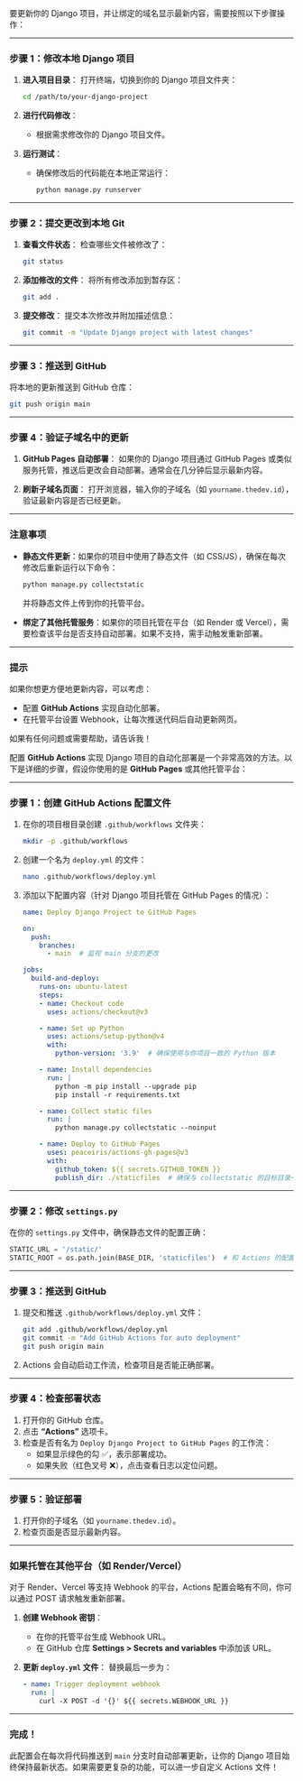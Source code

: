 要更新你的 Django 项目，并让绑定的域名显示最新内容，需要按照以下步骤操作：

---

### **步骤 1：修改本地 Django 项目**
1. **进入项目目录**：
   打开终端，切换到你的 Django 项目文件夹：
   ```bash
   cd /path/to/your-django-project
   ```

2. **进行代码修改**：
   - 根据需求修改你的 Django 项目文件。

3. **运行测试**：
   - 确保修改后的代码能在本地正常运行：
     ```bash
     python manage.py runserver
     ```

---

### **步骤 2：提交更改到本地 Git**
1. **查看文件状态**：
   检查哪些文件被修改了：
   ```bash
   git status
   ```

2. **添加修改的文件**：
   将所有修改添加到暂存区：
   ```bash
   git add .
   ```

3. **提交修改**：
   提交本次修改并附加描述信息：
   ```bash
   git commit -m "Update Django project with latest changes"
   ```

---

### **步骤 3：推送到 GitHub**
将本地的更新推送到 GitHub 仓库：
```bash
git push origin main
```

---

### **步骤 4：验证子域名中的更新**
1. **GitHub Pages 自动部署**：
   如果你的 Django 项目通过 GitHub Pages 或类似服务托管，推送后更改会自动部署。通常会在几分钟后显示最新内容。

2. **刷新子域名页面**：
   打开浏览器，输入你的子域名（如 `yourname.thedev.id`），验证最新内容是否已经更新。

---

### **注意事项**
- **静态文件更新**：如果你的项目中使用了静态文件（如 CSS/JS），确保在每次修改后重新运行以下命令：
  ```bash
  python manage.py collectstatic
  ```
  并将静态文件上传到你的托管平台。

- **绑定了其他托管服务**：如果你的项目托管在平台（如 Render 或 Vercel），需要检查该平台是否支持自动部署。如果不支持，需手动触发重新部署。

---

### **提示**
如果你想更方便地更新内容，可以考虑：
- 配置 **GitHub Actions** 实现自动化部署。
- 在托管平台设置 Webhook，让每次推送代码后自动更新网页。

如果有任何问题或需要帮助，请告诉我！

配置 **GitHub Actions** 实现 Django 项目的自动化部署是一个非常高效的方法。以下是详细的步骤，假设你使用的是 **GitHub Pages** 或其他托管平台：

---

### **步骤 1：创建 GitHub Actions 配置文件**
1. 在你的项目根目录创建 `.github/workflows` 文件夹：
   ```bash
   mkdir -p .github/workflows
   ```

2. 创建一个名为 `deploy.yml` 的文件：
   ```bash
   nano .github/workflows/deploy.yml
   ```

3. 添加以下配置内容（针对 Django 项目托管在 GitHub Pages 的情况）：

   ```yaml
   name: Deploy Django Project to GitHub Pages
   
   on:
     push:
       branches:
         - main  # 监视 main 分支的更改
   
   jobs:
     build-and-deploy:
       runs-on: ubuntu-latest
       steps:
       - name: Checkout code
         uses: actions/checkout@v3
   
       - name: Set up Python
         uses: actions/setup-python@v4
         with:
           python-version: '3.9'  # 确保使用与你项目一致的 Python 版本
   
       - name: Install dependencies
         run: |
           python -m pip install --upgrade pip
           pip install -r requirements.txt
   
       - name: Collect static files
         run: |
           python manage.py collectstatic --noinput
   
       - name: Deploy to GitHub Pages
         uses: peaceiris/actions-gh-pages@v3
         with:
           github_token: ${{ secrets.GITHUB_TOKEN }}
           publish_dir: ./staticfiles  # 确保与 collectstatic 的目标目录一致
   ```

---

### **步骤 2：修改 `settings.py`**
在你的 `settings.py` 文件中，确保静态文件的配置正确：
```python
STATIC_URL = '/static/'
STATIC_ROOT = os.path.join(BASE_DIR, 'staticfiles')  # 和 Actions 的配置一致
```

---

### **步骤 3：推送到 GitHub**
1. 提交和推送 `.github/workflows/deploy.yml` 文件：
   ```bash
   git add .github/workflows/deploy.yml
   git commit -m "Add GitHub Actions for auto deployment"
   git push origin main
   ```

2. Actions 会自动启动工作流，检查项目是否能正确部署。

---

### **步骤 4：检查部署状态**
1. 打开你的 GitHub 仓库。
2. 点击 **“Actions”** 选项卡。
3. 检查是否有名为 `Deploy Django Project to GitHub Pages` 的工作流：
   - 如果显示绿色的勾 ✅，表示部署成功。
   - 如果失败（红色叉号 ❌），点击查看日志以定位问题。

---

### **步骤 5：验证部署**
1. 打开你的子域名（如 `yourname.thedev.id`）。
2. 检查页面是否显示最新内容。

---

### **如果托管在其他平台（如 Render/Vercel）**
对于 Render、Vercel 等支持 Webhook 的平台，Actions 配置会略有不同，你可以通过 POST 请求触发重新部署。

1. **创建 Webhook 密钥**：
   - 在你的托管平台生成 Webhook URL。
   - 在 GitHub 仓库 **Settings > Secrets and variables** 中添加该 URL。

2. **更新 `deploy.yml` 文件**：
   替换最后一步为：
   ```yaml
   - name: Trigger deployment webhook
     run: |
       curl -X POST -d '{}' ${{ secrets.WEBHOOK_URL }}
   ```

---

### **完成！**
此配置会在每次将代码推送到 `main` 分支时自动部署更新，让你的 Django 项目始终保持最新状态。如果需要更复杂的功能，可以进一步自定义 Actions 文件！





